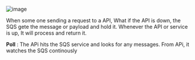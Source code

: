 ![image](https://github.com/user-attachments/assets/b9095860-8c2b-4b10-8300-ece9d320a525)


When some one sending a request to a API, What if the API is down, the SQS gete the message or payload and hold it. Whenever the API or service is up, It will process and return it.

**Poll** : The APi hits the SQS service and looks for any messages. From APi, it watches the SQS continously
